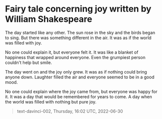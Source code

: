 # Fairy tale concerning joy written by William Shakespeare



The day started like any other. The sun rose in the sky and the birds began to sing. But there was something different in the air. It was as if the world was filled with joy.

No one could explain it, but everyone felt it. It was like a blanket of happiness that wrapped around everyone. Even the grumpiest person couldn't help but smile.

The day went on and the joy only grew. It was as if nothing could bring anyone down. Laughter filled the air and everyone seemed to be in a good mood.

No one could explain where the joy came from, but everyone was happy for it. It was a day that would be remembered for years to come. A day when the world was filled with nothing but pure joy.

> text-davinci-002, Thursday, 16:02 UTC, 2022-06-30
